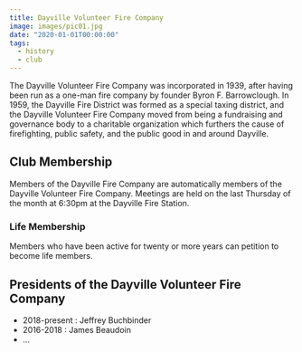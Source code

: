 ```yaml
---
title: Dayville Volunteer Fire Company
image: images/pic01.jpg
date: "2020-01-01T00:00:00"
tags:
  - history
  - club
---
```

The Dayville Volunteer Fire Company was incorporated in 1939, after having been run as a one-man fire company by founder Byron F. Barrowclough. In 1959, the Dayville Fire District was formed as a special taxing district, and the Dayville Volunteer Fire Company moved from being a fundraising and governance body to a charitable organization which furthers the cause of firefighting, public safety, and the public good in and around Dayville.

<!-- more -->

## Club Membership

Members of the Dayville Fire Company are automatically members of the Dayville Volunteer Fire Company. Meetings are held on the last Thursday of the month at 6:30pm at the Dayville Fire Station.

### Life Membership

Members who have been active for twenty or more years can petition to become life members.

## Presidents of the Dayville Volunteer Fire Company

* 2018-present : Jeffrey Buchbinder
* 2016-2018 : James Beaudoin
* ...
